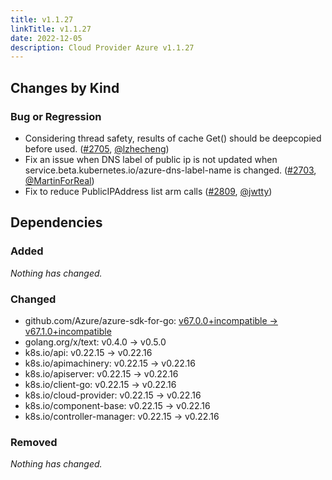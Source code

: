 ```yaml
---
title: v1.1.27
linkTitle: v1.1.27
date: 2022-12-05
description: Cloud Provider Azure v1.1.27
---
```



## Changes by Kind

### Bug or Regression

- Considering thread safety, results of cache Get() should be deepcopied before used. ([#2705](https://github.com/kubernetes-sigs/cloud-provider-azure/pull/2705), [@lzhecheng](https://github.com/lzhecheng))
- Fix an issue when DNS label of public ip is not updated when service.beta.kubernetes.io/azure-dns-label-name is changed. ([#2703](https://github.com/kubernetes-sigs/cloud-provider-azure/pull/2703), [@MartinForReal](https://github.com/MartinForReal))
- Fix to reduce PublicIPAddress list arm calls ([#2809](https://github.com/kubernetes-sigs/cloud-provider-azure/pull/2809), [@jwtty](https://github.com/jwtty))

## Dependencies

### Added
_Nothing has changed._

### Changed
- github.com/Azure/azure-sdk-for-go: [v67.0.0+incompatible → v67.1.0+incompatible](https://github.com/Azure/azure-sdk-for-go/compare/v67.0.0...v67.1.0)
- golang.org/x/text: v0.4.0 → v0.5.0
- k8s.io/api: v0.22.15 → v0.22.16
- k8s.io/apimachinery: v0.22.15 → v0.22.16
- k8s.io/apiserver: v0.22.15 → v0.22.16
- k8s.io/client-go: v0.22.15 → v0.22.16
- k8s.io/cloud-provider: v0.22.15 → v0.22.16
- k8s.io/component-base: v0.22.15 → v0.22.16
- k8s.io/controller-manager: v0.22.15 → v0.22.16

### Removed
_Nothing has changed._
